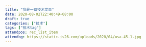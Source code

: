 ```yaml
---
title: "我是一篇技术文章"
date: 2020-08-02T22:40:49+08:00
draft: true
categories: ["技术"]
tags: ["技术tag"]
attendpos: rec_list_item
attendbg: https://static.is26.com/uploads/2020/04/usa-45-1.jpg
---
```


